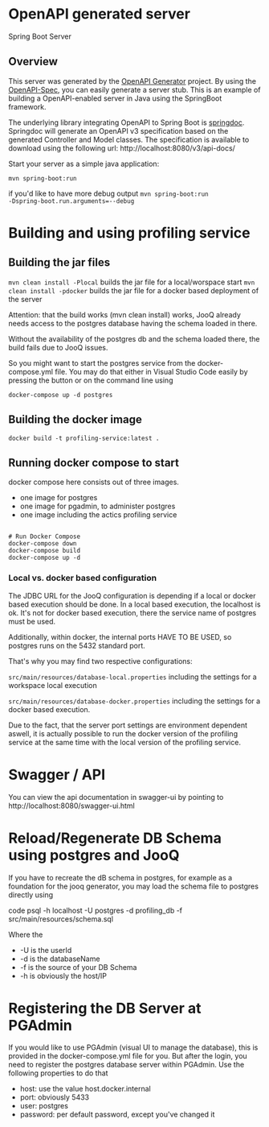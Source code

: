 # OpenAPI generated server

Spring Boot Server

## Overview
This server was generated by the [OpenAPI Generator](https://openapi-generator.tech) project.
By using the [OpenAPI-Spec](https://openapis.org), you can easily generate a server stub.
This is an example of building a OpenAPI-enabled server in Java using the SpringBoot framework.

The underlying library integrating OpenAPI to Spring Boot is [springdoc](https://springdoc.org). Springdoc will generate an OpenAPI v3 specification based on the generated Controller and Model classes. The specification is available to download using the following url:
http://localhost:8080/v3/api-docs/

Start your server as a simple java application: 

<code>mvn spring-boot:run</code>

if you'd like to have more debug output
<code>mvn spring-boot:run -Dspring-boot.run.arguments=--debug</code>

# Building and using profiling service

## Building the jar files
<code>mvn clean install -Plocal</code> builds the jar file for a local/worspace start
<code>mvn clean install -pdocker</code> builds the jar file for a docker based deployment of the server

Attention:
that the build works (mvn clean install) works, JooQ already needs access to the postgres database having the schema loaded in there. 

Without the availability of the postgres db and the schema loaded there, the build fails due to JooQ issues. 

So you might want to start the postgres service from the docker-compose.yml file. You may do that either in Visual Studio Code easily by pressing the button or on the command line using

<code>docker-compose up -d postgres</code>



## Building the docker image
<code>docker build -t profiling-service:latest .</code>

## Running docker compose to start
docker compose here consists out of three images. 

* one image for postgres
* one image for pgadmin, to administer postgres
* one image including the actics profiling service

<code>
# Run Docker Compose
docker-compose down
docker-compose build
docker-compose up -d
</code>

### Local vs. docker based configuration

The JDBC URL for the JooQ configuration is depending if a local or docker based execution should be done. In a local based execution, the localhost is ok. It's not for docker based execution, there the service name of postgres must be used. 

Additionally, within docker, the internal ports HAVE TO BE USED, so postgres runs on the 5432 standard port. 

That's why you may find two respective configurations: 

<code>src/main/resources/database-local.properties</code> including the settings for a workspace local execution

<code>src/main/resources/database-docker.properties</code> including the settings for a docker based execution. 

Due to the fact, that the server port settings are environment dependent aswell, 
it is actually possible to run the docker version of the profiling service at the same 
time with the local version of the profiling service. 

# Swagger / API
You can view the api documentation in swagger-ui by pointing to
http://localhost:8080/swagger-ui.html


# Reload/Regenerate DB Schema using postgres and JooQ
If you have to recreate the dB schema in postgres, for example as a foundation for the jooq generator, you may load the schema file to postgres directly using 

code psql -h localhost -U postgres -d profiling_db -f src/main/resources/schema.sql    

Where the 
* -U is the userId
* -d is the databaseName
* -f is the source of your DB Schema
* -h is obviously the host/IP

# Registering the DB Server at PGAdmin
If you would like to use PGAdmin (visual UI to manage the database), this is provided in the docker-compose.yml file for you. But after the login, you need to register the postgres database server within PGAdmin. 
Use the following properties to do that

* host: use the value host.docker.internal 
* port: obviously 5433
* user: postgres 
* password: per default password, except you've changed it